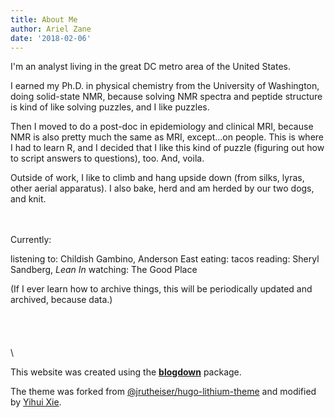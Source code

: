 ```yaml
---
title: About Me
author: Ariel Zane
date: '2018-02-06'
---
```


I'm an analyst living in the great DC metro area of the United States. 

I earned my Ph.D. in physical chemistry from the University of Washington, doing solid-state NMR, because solving NMR spectra and peptide structure is kind of like solving puzzles, and I like puzzles.

Then I moved to do a post-doc in epidemiology and clinical MRI, because NMR is also pretty much the same as MRI, except...on people. This is where I had to learn R, and I decided that I like this kind of puzzle (figuring out how to script answers to questions), too. And, voila.

Outside of work, I like to climb and hang upside down (from silks, lyras, other aerial apparatus). I also bake, herd and am herded by our two dogs, and knit.

\
\
Currently:

listening to: Childish Gambino, Anderson East
eating: tacos
reading: Sheryl Sandberg, _Lean In_
watching: The Good Place


(If I ever learn how to archive things, this will be periodically updated and archived, because data.)\
\
\
\
\
\


This website was created using the [**blogdown**](https://github.com/rstudio/blogdown) package. 


The theme was forked from [@jrutheiser/hugo-lithium-theme](https://github.com/jrutheiser/hugo-lithium-theme) and modified by [Yihui Xie](https://github.com/yihui/hugo-lithium-theme).
